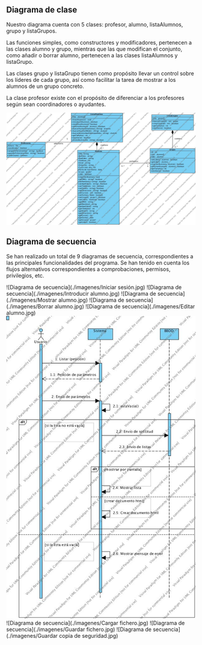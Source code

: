 ## Diagrama de clase

Nuestro diagrama cuenta con 5 clases: profesor, alumno, listaAlumnos, grupo y listaGrupos.

Las funciones simples, como constructores y modificadores, pertenecen a las clases alumno y grupo, mientras que las que modifican el conjunto, como añadir o borrar alumno, pertenecen a las clases listaAlumnos y listaGrupo.

Las clases grupo y listaGrupo tienen como propósito llevar un control sobre los líderes de cada grupo, así como facilitar la tarea de mostrar a los alumnos de un grupo concreto.

La clase profesor existe con el propósito de diferenciar a los profesores según sean coordinadores o ayudantes.

![Diagrama de clase](./imagenes/ClassDiagram1.jpg)

## Diagrama de secuencia

Se han realizado un total de 9 diagramas de secuencia, correspondientes a las principales funcionalidades del programa. Se han tenido en cuenta los flujos alternativos correspondientes a comprobaciones, permisos, privilegios, etc. 

![Diagrama de secuencia](./imagenes/Iniciar sesión.jpg)
![Diagrama de secuencia](./imagenes/Introducir alumno.jpg)
![Diagrama de secuencia](./imagenes/Mostrar alumno.jpg)
![Diagrama de secuencia](./imagenes/Borrar alumno.jpg)
![Diagrama de secuencia](./imagenes/Editar alumno.jpg)
![Diagrama de secuencia](./imagenes/Listar.jpg)
![Diagrama de secuencia](./imagenes/Cargar fichero.jpg)
![Diagrama de secuencia](./imagenes/Guardar fichero.jpg)
![Diagrama de secuencia](./imagenes/Guardar copia de seguridad.jpg)
